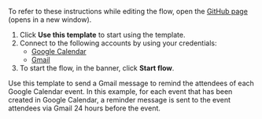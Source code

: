 To refer to these instructions while editing the flow, open the [GitHub page](https://github.com/ot4i/app-connect-templates/blob/main/resources/markdown/Send%20a%20reminder%20Gmail%20message%20to%20the%20event%20attendees%20for%20each%20Google%20Calendar%20event_instructions.md) (opens in a new window).

1. Click **Use this template** to start using the template.
2. Connect to the following accounts by using your credentials:
   - [Google Calendar](https://ibm.biz/acgooglecalendar) 
   - [Gmail](https://ibm.biz/acgmail)
3. To start the flow, in the banner, click **Start flow**.


Use this template to send a Gmail message to remind the attendees of each Google Calendar event. In this example, for each event that has been created in Google Calendar, a reminder message is sent to the event attendees via Gmail 24 hours before the event.






